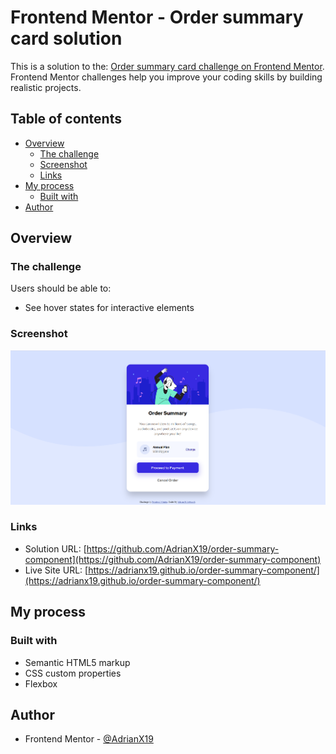 # Frontend Mentor - Order summary card solution

This is a solution to the: [Order summary card challenge on Frontend Mentor](https://www.frontendmentor.io/challenges/order-summary-component-QlPmajDUj). Frontend Mentor challenges help you improve your coding skills by building realistic projects. 

## Table of contents

- [Overview](#overview)
  - [The challenge](#the-challenge)
  - [Screenshot](#screenshot)
  - [Links](#links)
- [My process](#my-process)
  - [Built with](#built-with)
- [Author](#author)

## Overview

### The challenge

Users should be able to:

- See hover states for interactive elements

### Screenshot
![Final result on desktop](./final-result/desktop-final.PNG)

### Links

- Solution URL: [https://github.com/AdrianX19/order-summary-component](https://github.com/AdrianX19/order-summary-component)
- Live Site URL: [https://adrianx19.github.io/order-summary-component/](https://adrianx19.github.io/order-summary-component/)

## My process

### Built with

- Semantic HTML5 markup
- CSS custom properties
- Flexbox

## Author

- Frontend Mentor - [@AdrianX19](https://www.frontendmentor.io/profile/AdrianX19)
